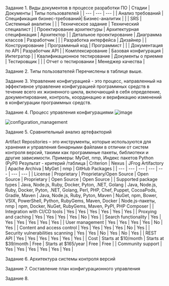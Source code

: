Задание 1. Виды документов в процессе разработки ПО
| Стадии | Документы | Типы пользователей |
| --- | --- | --- |
| Анализ требований | Спецификация бизнес-требований| Бизнес-аналитик |
|  | SRS | Системный аналитик |
|  | Техническое задание | Технический специалист |
| Проектирование архитектуры | Архитектурная спецификация | Архитектор |
| Детальное проектирование | Диаграмма классов | Разработчик |
|  | Разработка интерфейса | Дизайнер |
| Конструирование | Программный код | Программист |
| | Документация по API | Разработчик API |
| Комплексирование | Базовая конфигурация | Интегратор |
| Квалификационное тестирование | Документы о приемке | Тестировщик |
|  | Отчет о тестировании | Менеджер качества |

Задание 2. Типы пользователей
Перечислены в таблице выше.

Задание 3. Управление конфигурацией - это процесс, направленный на эффективное управление конфигурацией программных средств в течение всего их жизненного цикла, включающий в себя определение, документирование, контроль, координацию и верификацию изменений в конфигурации программных средств.

Задание 4. Процесс управления конфигурациями
![image](https://user-images.githubusercontent.com/65451923/230900375-94036da9-cfd6-42d3-abf7-5b9d40559fe0.png)

![configuration_management](https://github.com/anna5812m/docs-management-course/raw/amorgunova/picture/configuration_management.png)

Задание 5. Сравнительный анализ артефакторий

Artifact Repositories – это инструменты, которые используются для хранения и управления бинарными файлами в отличии от систем контроля версий, такими как программные пакеты, библиотеки и другие зависимости. Примеры: MyGet, nmp, Индекс пакетов Python (PyPI)
Результат - критерий /таблица
| Criterion | Nexus | JFrog Artifactory | Apache Archiva | MyGet | nmp | GitHub Packages |
| --- | --- | --- | --- | --- | --- | --- |
| License | Proprietary | Proprietary/Open Source | Open Source | Proprietary | Open Source | Open Source |
| Supported package types | Java, Node.js, Ruby, Docker, Pyton, .NET, Golang | Java, Node.js, Ruby, Docker, Pyton, .NET, Golang, Perl, PHP, Chef, Puppet, CocoaPods, Gradle, Maven | Java, Node.js, Ruby, Pyton, Maven | NuGet, npm, Bower, VSIX, PowerShell, Python, RubyGems, Maven, Docker | Node.js-пакеты, nmp | npm, Docker, NuGet, RubyGems, Maven, PyPI, PHP Composer |
| Integration with CI/CD tools | Yes | Yes | Yes | Yes | Yes | Yes |
| Proxying and caching | Yes | Yes | Yes | Yes | No | Yes |
| Search functionality | Yes | Yes | Yes | Yes | Yes | Yes |
| User management | Yes | Yes | Yes | Yes | No | Yes |
| Content and access control | Yes | Yes | Yes | Yes | No | Yes |
| Security vulnerabilities scanning | Yes | Yes | No | Yes | No | Yes |
| REST API | Yes | Yes | Yes | Yes | Yes | Yes |
| Cost | Starts at $10/month | Starts at $39/month | Free | Starts at $165/year | Free | Free |
| Community support | Yes | Yes | Yes | Yes | Yes | Yes |

Задание 6. Архитектура системы контроля версий

Задание 7. Составление план конфигурационного управления

Задание 8.
